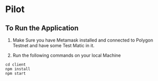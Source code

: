 # Pilot

## To Run the Application


1. Make Sure you have Metamask installed and connected to Polygon Testnet and have some Test Matic in it.

2. Run the following commands on your local Machine
```
cd client
npm install
npm start
```
